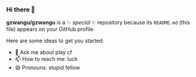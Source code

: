 ### Hi there 👋


**gzwangu/gzwangu** is a ✨ _special_ ✨ repository because its `README.md` (this file) appears on your GitHub profile.

Here are some ideas to get you started:

<!-- - 🔭 I’m currently working on ...
- 🌱 I’m currently learning ...
- 👯 I’m looking to collaborate on ...
- 🤔 I’m looking for help with ... -->
- 💬 Ask me about play cf
- 📫 How to reach me: luck
- 😄 Pronouns: stupid fellow
<!-- - ⚡ Fun fact: ... -->

